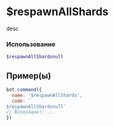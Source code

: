 # $respawnAllShards
desc
### Использование
```php
$respawnAllShardsnull
```

## Пример(ы)

```javascript
bot.command({
  name: '$respawnAllShards',
  code: `
$respawnAllShardsnull`
// Возвращает: ...
})
```
